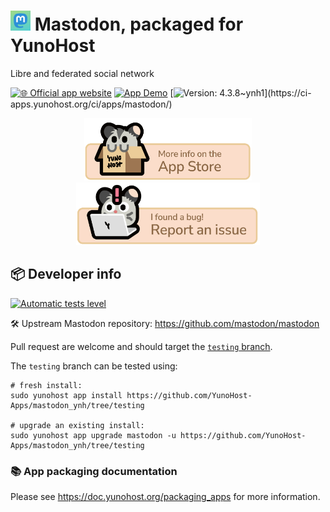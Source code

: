 <!--
N.B.: This README was automatically generated by <https://github.com/YunoHost/apps_tools/blob/main/readme_generator>
It shall NOT be edited by hand.
-->

<h1>
  <img src="https://raw.githubusercontent.com/YunoHost/apps/main/logos/mastodon.png" width="32px" alt="Logo of Mastodon">
  Mastodon, packaged for YunoHost
</h1>

Libre and federated social network

[![🌐 Official app website](https://img.shields.io/badge/Official_app_website-darkgreen?style=for-the-badge)](https://joinmastodon.org/)
[![App Demo](https://img.shields.io/badge/App_Demo-blue?style=for-the-badge)](https://joinmastodon.org/)
[![Version: 4.3.8~ynh1](https://img.shields.io/badge/Version-4.3.8~ynh1-rgba(0,150,0,1)?style=for-the-badge)](https://ci-apps.yunohost.org/ci/apps/mastodon/)

<div align="center">
<a href="https://apps.yunohost.org/app/mastodon"><img height="100px" src="https://github.com/YunoHost/yunohost-artwork/raw/refs/heads/main/badges/neopossum-badges/badge_more_info_on_the_appstore.svg"/></a>
<a href="https://github.com/YunoHost-Apps/mastodon_ynh/issues"><img height="100px" src="https://github.com/YunoHost/yunohost-artwork/raw/refs/heads/main/badges/neopossum-badges/badge_report_an_issue.svg"/></a>
</div>

## 📦 Developer info

[![Automatic tests level](https://apps.yunohost.org/badge/cilevel/mastodon)](https://ci-apps.yunohost.org/ci/apps/mastodon/)

🛠️ Upstream Mastodon repository: <https://github.com/mastodon/mastodon>

Pull request are welcome and should target the [`testing` branch](https://github.com/YunoHost-Apps/mastodon_ynh/tree/testing).

The `testing` branch can be tested using:
```
# fresh install:
sudo yunohost app install https://github.com/YunoHost-Apps/mastodon_ynh/tree/testing

# upgrade an existing install:
sudo yunohost app upgrade mastodon -u https://github.com/YunoHost-Apps/mastodon_ynh/tree/testing
```

### 📚 App packaging documentation

Please see <https://doc.yunohost.org/packaging_apps> for more information.